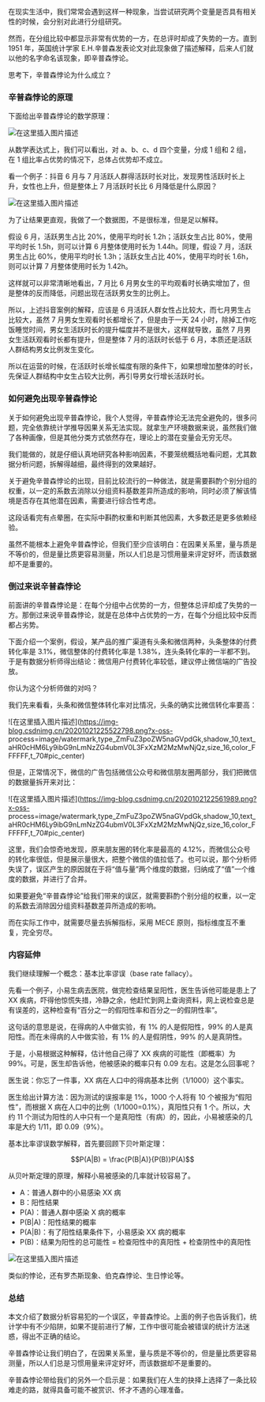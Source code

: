 在现实生活中，我们常常会遇到这样一种现象，当尝试研究两个变量是否具有相关性的时候，会分别对此进行分组研究。

然而，在分组比较中都显示非常有优势的一方，在总评时却成了失势的一方。直到 1951 年，英国统计学家
E.H.辛普森发表论文对此现象做了描述解释，后来人们就以他的名字命名该现象，即辛普森悖论。

思考下，辛普森悖论为什么成立？

### 辛普森悖论的原理

下面给出辛普森悖论的数学原理：

![在这里插入图片描述](https://img-blog.csdnimg.cn/20201021225040213.png#pic_center)

从数学表达式上，我们可以看出，对 a、b、c、d 四个变量，分成 1 组和 2 组，在 1 组比率占优势的情况下，总体占优势却不成立。

看一个例子：抖音 6 月与 7 月活跃人群得活跃时长对比，发现男性活跃时长上升，女性也上升，但是整体上 7 月活跃时长比 6 月降低是什么原因？

![在这里插入图片描述](https://img-blog.csdnimg.cn/20201021225124758.png#pic_center)

为了让结果更直观，我做了一个数据图，不是很标准，但是足以解释。

假设 6 月，活跃男生占比 20%，使用平均时长 1.2h；活跃女生占比 80%，使用平均时长 1.5h，则可以计算 6 月整体使用时长为
1.44h。同理，假设 7 月，活跃男生占比 60%，使用平均时长 1.3h；活跃女生占比 40%，使用平均时长 1.6h，则可以计算 7 月整体使用时长为
1.42h。

这样就可以非常清晰地看出，7 月比 6 月男女生的平均观看时长确实增加了，但是整体的反而降低，问题出现在活跃男女生的比例上。

所以，上述抖音案例的解释，应该是 6 月活跃人群女性占比较大，而七月男生占比较大，虽然 7 月男女生观看时长都增长了，但是由于一天 24
小时，除掉工作吃饭睡觉时间，男女生活跃时长的提升幅度并不是很大，这样就导致，虽然 7 月男女生活跃观看时长都有提升，但是整体 7 月的活跃时长低于 6
月，本质还是活跃人群结构男女比例发生变化。

所以在运营的时候，在活跃时长增长幅度有限的条件下，如果想增加整体的时长，先保证人群结构中女生占较大比例，再引导男女行增长活跃时长。

### 如何避免出现辛普森悖论

关于如何避免出现辛普森悖论，我个人觉得，辛普森悖论无法完全避免的，很多问题，完全依靠统计学推导因果关系无法实现。就拿生产环境数据来说，虽然我们做了各种画像，但是其他分类方式依然存在，理论上的潜在变量会无穷无尽。

我们能做的，就是仔细认真地研究各种影响因素，不要笼统概括地看问题，尤其数据分析问题，拆解得越细，最终得到的效果越好。

关于避免辛普森悖论的出现，目前比较流行的一种做法，就是需要斟酌个别分组的权重，以一定的系数去消除以分组资料基数差异所造成的影响，同时必须了解该情境是否存在其他潜在因素，需要进行综合性考虑。

这段话看完有点晕圈，在实际中斟酌权重和判断其他因素，大多数还是更多依赖经验。

虽然不能根本上避免辛普森悖论，但我们至少应该明白：在因果关系里，量与质是不等价的，但是量比质更容易测量，所以人们总是习惯用量来评定好坏，而该数据却不是重要的。

### 倒过来说辛普森悖论

前面讲的辛普森悖论是：在每个分组中占优势的一方，但整体总评却成了失势的一方。那倒过来说辛普森悖论，就是在总体中占优势的一方，在每个分组比较中反而都占劣势。

下面介绍一个案例，假设，某产品的推广渠道有头条和微信两种，头条整体的付费转化率是 3.1%，微信整体的付费转化率是
1.38%，连头条转化率的一半都不到。于是有数据分析师得出结论：微信用户付费转化率较低，建议停止微信端的广告投放。

你认为这个分析师做的对吗？

我们先来看看，头条和微信整体转化率对比情况，头条的确实比微信转化率要高：

![在这里插入图片描述](https://img-blog.csdnimg.cn/20201021225522798.png?x-oss-
process=image/watermark,type_ZmFuZ3poZW5naGVpdGk,shadow_10,text_aHR0cHM6Ly9ibG9nLmNzZG4ubmV0L3FxXzM2MzMwNjQz,size_16,color_FFFFFF,t_70#pic_center)

但是，正常情况下，微信的广告包括微信公众号和微信朋友圈两部分，我们把微信的数据量拆开来对比：

![在这里插入图片描述](https://img-blog.csdnimg.cn/2020102122561989.png?x-oss-
process=image/watermark,type_ZmFuZ3poZW5naGVpdGk,shadow_10,text_aHR0cHM6Ly9ibG9nLmNzZG4ubmV0L3FxXzM2MzMwNjQz,size_16,color_FFFFFF,t_70#pic_center)

这里，我们会惊奇地发现，原来朋友圈的转化率是最高的
4.12%，而微信公众号的转化率很低，但是展示量很大，把整个微信的值拉低了。也可以说，那个分析师失误了，误区产生的原因就在于将“值与量”两个维度的数据，归纳成了“值”一个维度的数据，并进行了合并。

如果要避免“辛普森悖论”给我们带来的误区，就需要斟酌个别分组的权重，以一定的系数去消除因分组资料基数差异所造成的影响。

而在实际工作中，就需要尽量去拆解指标，采用 MECE 原则，指标维度互不重复，完全穷尽。

### 内容延伸

我们继续理解一个概念：基本比率谬误（base rate fallacy）。

先看一个例子，小易生病去医院，做完检查结果呈阳性，医生告诉他可能是患上了 XX
疾病，吓得他惊慌失措，冷静之余，他赶忙到网上查询资料，网上说检查总是有误差的，这种检查有“百分之一的假阳性率和百分之一的假阴性率”。

这句话的意思是说，在得病的人中做实验，有 1% 的人是假阳性，99% 的人是真阳性。而在未得病的人中做实验，有 1% 的人是假阴性，99% 的人是真阴性。

于是，小易根据这种解释，估计他自己得了 XX 疾病的可能性（即概率）为 99%。可是，医生却告诉他，他被感染的概率只有 0.09 左右。这是怎么回事呢？

医生说：你忘了一件事，XX 病在人口中的得病基本比例（1/1000）这个事实。

医生给出计算方法：因为测试的误报率是 1%，1000 个人将有 10 个被报为“假阳性”，而根据 X 病在人口中的比例（1/1000=0.1%），真阳性只有
1 个。所以，大约 11 个测试为阳性的人中只有一个是真阳性（有病）的，因此，小易被感染的几率是大约 1/11，即 0.09（9%）。

基本比率谬误数学解释，首先要回顾下贝叶斯定理：

$$P(A|B) = \frac{P(B|A)}{P(B)}P(A)$$

从贝叶斯定理的原理，解释小易被感染的几率就计较容易了。

  * A：普通人群中的小易感染 XX 病 
  * B：阳性结果 
  * P(A)：普通人群中感染 X 病的概率 
  * P(B|A)：阳性结果的概率
  * P(A|B)：有了阳性结果条件下，小易感染 XX 病的概率 
  * P(B)：结果为阳性的总可能性 = 检查阳性中的真阳性 + 检查阴性中的真阳性

![在这里插入图片描述](https://img-blog.csdnimg.cn/20201021230610767.png#pic_center)

类似的悖论，还有罗杰斯现象、伯克森悖论、生日悖论等。

### 总结

本文介绍了数据分析容易犯的一个误区，辛普森悖论。上面的例子也告诉我们，统计学中有不少陷阱，如果不提前进行了解，工作中很可能会被错误的统计方法迷惑，得出不正确的结论。

辛普森悖论让我们明白了，在因果关系里，量与质是不等价的，但是量比质更容易测量，所以人们总是习惯用量来评定好坏，而该数据却不是重要的。

辛普森悖论带给我们的另外一个启示是：如果我们在人生的抉择上选择了一条比较难走的路，就得具备可能不被赏识、怀才不遇的心理准备。

